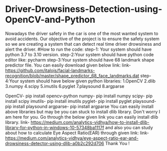 # Driver-Drowsiness-Detection-using-OpenCV-and-Python
Nowadays the driver safety in the car is one of the most wanted system to avoid accidents. Our objective of the project is to ensure the safety system so we are creating a system that can detect real time driver drowsiness and alert the driver.
#How to run the code:
step-1: Your system should have python 3.7 to 3.10 version.
step-2:Your system should have python code editor like: pycharm
step-3:Your system should have 68 landmark shape predictor file. You can easily download given below link:
link- https://github.com/italojs/facial-landmarks-recognition/blob/master/shape_predictor_68_face_landmarks.dat
step-4:Your system should have below given python libraries:
          1.OpenCV
          2.dlib
          3.numpy
          4.scipy
          5.imutils
          6.pyglet
          7.playsound
          8.argparse
 
 OpenCV- pip install opencv-python
 numpy- pip install numpy
 scipy- pip install scipy
 imutils- pip install imutils
 pyglet- pip install pyglet
 playsound- pip install playsound
 argparse- pip install argparse
 You can easily install above libraries but may be you can stuck to install dlib library. Don't worry I am here for you. Go through the below given link you can easily install dlib library.
 link- https://medium.com/analytics-vidhya/how-to-install-dlib-library-for-python-in-windows-10-57348ba1117f
 and also you can study about how to calculate Eye Aspect Ratio(EAR) through given link:
 link- https://medium.com/analytics-vidhya/eye-aspect-ratio-ear-and-drowsiness-detector-using-dlib-a0b2c292d706
 Thank You !
